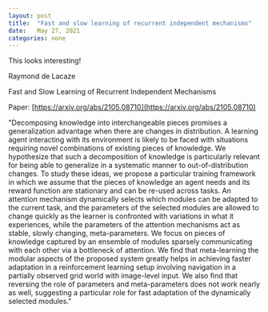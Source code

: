 ```yaml
---
layout: post
title:  "Fast and slow learning of recurrent independent mechanisms"
date:   May 27, 2021
categories: none
---
```




This looks interesting!






Raymond de Lacaze

Fast and Slow Learning of Recurrent Independent Mechanisms

Paper: [https://arxiv.org/abs/2105.08710](https://arxiv.org/abs/2105.08710)

"Decomposing knowledge into interchangeable pieces promises a generalization advantage when there are changes in distribution. A learning agent interacting with its environment is likely to be faced with situations requiring novel combinations of existing pieces of knowledge. We hypothesize that such a decomposition of knowledge is particularly relevant for being able to generalize in a systematic manner to out-of-distribution changes. To study these ideas, we propose a particular training framework in which we assume that the pieces of knowledge an agent needs and its reward function are stationary and can be re-used across tasks. An attention mechanism dynamically selects which modules can be adapted to the current task, and the parameters of the selected modules are allowed to change quickly as the learner is confronted with variations in what it experiences, while the parameters of the attention mechanisms act as stable, slowly changing, meta-parameters. We focus on pieces of knowledge captured by an ensemble of modules sparsely communicating with each other via a bottleneck of attention. We find that meta-learning the modular aspects of the proposed system greatly helps in achieving faster adaptation in a reinforcement learning setup involving navigation in a partially observed grid world with image-level input. We also find that reversing the role of parameters and meta-parameters does not work nearly as well, suggesting a particular role for fast adaptation of the dynamically selected modules."



 

